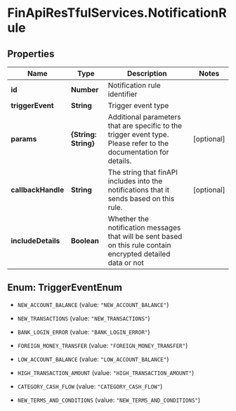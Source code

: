 # FinApiResTfulServices.NotificationRule

## Properties
Name | Type | Description | Notes
------------ | ------------- | ------------- | -------------
**id** | **Number** | Notification rule identifier | 
**triggerEvent** | **String** | Trigger event type | 
**params** | **{String: String}** | Additional parameters that are specific to the trigger event type. Please refer to the documentation for details. | [optional] 
**callbackHandle** | **String** | The string that finAPI includes into the notifications that it sends based on this rule. | [optional] 
**includeDetails** | **Boolean** | Whether the notification messages that will be sent based on this rule contain encrypted detailed data or not | 


<a name="TriggerEventEnum"></a>
## Enum: TriggerEventEnum


* `NEW_ACCOUNT_BALANCE` (value: `"NEW_ACCOUNT_BALANCE"`)

* `NEW_TRANSACTIONS` (value: `"NEW_TRANSACTIONS"`)

* `BANK_LOGIN_ERROR` (value: `"BANK_LOGIN_ERROR"`)

* `FOREIGN_MONEY_TRANSFER` (value: `"FOREIGN_MONEY_TRANSFER"`)

* `LOW_ACCOUNT_BALANCE` (value: `"LOW_ACCOUNT_BALANCE"`)

* `HIGH_TRANSACTION_AMOUNT` (value: `"HIGH_TRANSACTION_AMOUNT"`)

* `CATEGORY_CASH_FLOW` (value: `"CATEGORY_CASH_FLOW"`)

* `NEW_TERMS_AND_CONDITIONS` (value: `"NEW_TERMS_AND_CONDITIONS"`)




